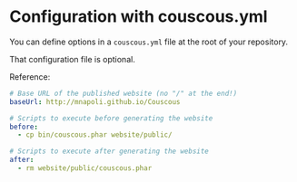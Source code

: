 # Configuration with couscous.yml

You can define options in a `couscous.yml` file at the root of your repository.

That configuration file is optional.

Reference:

```yaml
# Base URL of the published website (no "/" at the end!)
baseUrl: http://mnapoli.github.io/Couscous

# Scripts to execute before generating the website
before:
  - cp bin/couscous.phar website/public/

# Scripts to execute after generating the website
after:
  - rm website/public/couscous.phar
```
